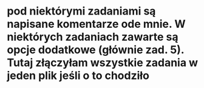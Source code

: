 # pod niektórymi zadaniami są napisane komentarze ode mnie. W niektórych zadaniach zawarte są opcje dodatkowe (głównie zad. 5). Tutaj złączyłam wszystkie zadania w jeden plik jeśli o to chodziło
